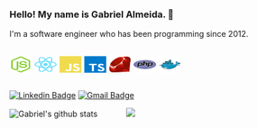### Hello! My name is Gabriel Almeida. 👋

I'm a software engineer who has been programming since 2012.

<div style="display: inline_block"><br>
  <img align="center" alt="Mathe-Nodejs" height="30" width="40" src="https://raw.githubusercontent.com/devicons/devicon/master/icons/nodejs/nodejs-original.svg">
  <img align="center" height="30" width="40" src="https://raw.githubusercontent.com/devicons/devicon/master/icons/react/react-original.svg">
  <img align="center" height="30" width="40" src="https://raw.githubusercontent.com/devicons/devicon/master/icons/javascript/javascript-plain.svg">
  <img align="center" height="30" width="40" src="https://raw.githubusercontent.com/devicons/devicon/master/icons/typescript/typescript-plain.svg">
  <img align="center" height="30" width="40" src="https://raw.githubusercontent.com/devicons/devicon/master/icons/ruby/ruby-original.svg">
  <img align="center" height="30" width="40" src="https://raw.githubusercontent.com/devicons/devicon/master/icons/php/php-original.svg">
  <img align="center" height="30" width="40" src="https://raw.githubusercontent.com/devicons/devicon/master/icons/docker/docker-original.svg">
</div> </br>

[![Linkedin Badge](https://img.shields.io/badge/-LinkedIn-blue?style=flat-square&logo=Linkedin&logoColor=white&link=https://www.linkedin.com/in/gabriel-almeida-a8b9a286/)](https://www.linkedin.com/in/gabriel-almeida-a8b9a286/)
[![Gmail Badge](https://img.shields.io/badge/-Gmail-c14438?style=flat-square&logo=Gmail&logoColor=white&link=mailto:gabrielgqa@gmail.com)](mailto:gabrielgqa@gmail.com)

![Gabriel's github stats](https://github-readme-stats.vercel.app/api?username=gabrielgqa&show_icons=true&theme=dracula) &nbsp; &nbsp; &nbsp;  &nbsp;  &nbsp;  &nbsp; 
<img height="195em" src="https://github-readme-stats.vercel.app/api/top-langs/?username=gabrielgqa&layout=compact&langs_count=7&theme=dracula"/>

